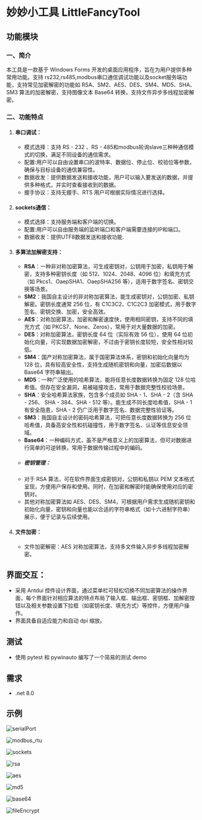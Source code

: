 # 妙妙小工具 LittleFancyTool

## 功能模块

### 一、简介

本工具是一款基于 Windows Forms 开发的桌面应用程序，旨在为用户提供多种常用功能。支持 rs232,rs485,modbus串口通信调试功能以及socket服务端功能，支持常见加密解密的功能如 RSA、SM2、AES、DES、SM4、MD5、SHA、SM3 算法的加密解密，支持图像文本 Base64 转换，支持文件异步多线程加密解密。

### 二、功能特点

1. #### 串口调试：

   - 模式选择：支持 RS - 232 、RS - 485和modbus轮询slave三种种通信模式的切换，满足不同设备的通信需求。
   - 配置:用户可以自由设置串口的波特率、数据位、停止位、校验位等参数，确保与目标设备的通信兼容性。
   - 数据收发：提供数据发送和接收功能，用户可以输入要发送的数据，并提供多种格式，并实时查看接收到的数据。
   - 握手协议：支持无握手、RTS 用户可根据实际情况进行选择。

2. #### sockets通信：

   - 模式选择：支持服务端和客户端的切换。
   - 配置:用户可以自由服务端的监听端口和客户端需要连接的IP和端口。
   - 数据收发：提供UTF8数据发送和接收功能.
   
2. #### 多算法加解密支持：

   - **RSA**：一种非对称加密算法，可生成密钥对，公钥用于加密，私钥用于解密，支持多种密钥长度（如 512、1024、2048、4096 位）和填充方式（如 Pkcs1、OaepSHA1、OaepSHA256 等），适用于数字签名、密钥交换等场景。
   - **SM2**：我国自主设计的非对称加密算法，能生成密钥对，公钥加密、私钥解密。密钥长度通常 256 位，有 C1C3C2、C1C2C3 加密模式，用于数字签名、密钥交换、加密，安全高效。
   - **AES**：对称加密算法，加密和解密速度快，使用相同密钥，支持不同的填充方式（如 PKCS7、None、Zeros），常用于对大量数据的加密。
   - **DES**：对称加密算法，密钥长度 64 位（实际有效 56 位），使用 64 位初始化向量，可实现数据加密解密，不过由于密钥长度较短，安全性相对较低。
   - **SM4**：国产对称加密算法，属于国密算法体系，密钥和初始化向量均为 128 位，具有较高安全性，支持生成随机密钥和向量，加密后数据以 Base64 字符串输出。
   - **MD5**：一种广泛使用的哈希算法，能将任意长度数据转换为固定 128 位哈希值。但存在安全漏洞，易被碰撞攻击，常用于数据完整性校验场景。
   - **SHA**：安全哈希算法家族，包含多个成员如 SHA - 1、SHA - 2（含 SHA - 256、 SHA - 384、SHA - 512 等）。能生成不同长度哈希值，SHA - 1 有安全隐患，SHA - 2 仍广泛用于数字签名、数据完整性验证等。
   - **SM3**：我国自主设计的密码哈希算法，可把任意长度数据转换为 256 位哈希值，具备高安全性和抗碰撞性，用于数字签名、认证等信息安全领域。
   - **Base64**：一种编码方式，虽不是严格意义上的加密算法，但可对数据进行简单的可逆转换，常用于数据传输过程中的编码。
   - ##### 密钥管理：
   - 对于 RSA 算法，可在软件界面生成密钥对，公钥和私钥以 PEM 文本格式呈现，方便用户保存和使用。同时，在加密和解密时能确保使用对应的密钥对。
   - 其他对称加密算法如 AES、DES、SM4，可根据用户需求生成随机密钥和初始化向量，密钥和向量也能以合适的字符串格式（如十六进制字符串）展示，便于记录与后续使用。

3. #### 文件加密：

   - 文件加密解密：AES 对称加密算法，支持多文件输入异步多线程加密解密。

## 界面交互：

- 采用 Antdui 控件设计界面，通过菜单栏可轻松切换不同加密算法的操作界面，每个界面针对相应算法的特点布局了输入框、输出框、密钥框、加解密按钮以及相关参数设置下拉框（如密钥长度、填充方式）等控件，方便用户操作。
- 界面具备自适应能力和自动 dpi 缩放。

## 测试

- 使用 pytest 和 pywinauto 编写了一个简易的测试 demo

## 需求

- .net 8.0

## 示例

![serialPort](doc/pic/serialPort.png)

![modbus_rtu](doc/pic/modbus_rtu.png)

![sockets](doc/pic/sockets.png)

![rsa](doc/pic/rsa.png)

![aes](doc/pic/aes.png)

![md5](doc/pic/md5.png)

![base64](doc/pic/base64.png)

![fileEncrypt](doc/pic/fileEncrypt.png)
